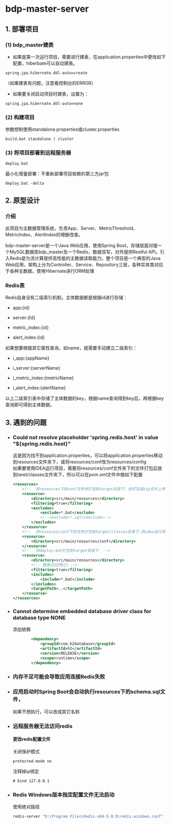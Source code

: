# bdp-master-server
## 1. 部署项目    
### (1) bdp_master建表  
  - 如果是第一次运行项目，需要进行建表，在application.properties中更改如下配置，hiberbate可以自动建表。  
```properties
spring.jpa.hibernate.ddl-auto=create   
```
  （如果建表有问题，注意看控制台的ERROR）
  - 如果要关闭启动项目时建表，设置为：  
```properties 
spring.jpa.hibernate.ddl-auto=none
```
### (2) 构建项目   
参数控制使用standalone.properties或cluster.properties
```shell
build.bat standalone | cluster
```


### (3) 将项目部署到远程服务器
```shell
deploy.bat
```

   最小化增量部署：不重新部署项目依赖的第三方jar包

```shell
deploy.bat -delta
```



## 2. 原型设计   
### 介绍
  此项目为主数据管理系统，负责App、Server、MetricThreshold、MetricIndex、AlertIndex的增删改查。   

  bdp-master-server是一个Java Web应用，使用Spring Boot，存储层面对接一个MySQL数据库bdp_master及一个Redis，数据双写，对外提供Restful API。引入Redis是为流计算提供高性能的主数据读取能力。整个项目是一个典型的Java Web应用，架构上分为Controller、Service、Repository三层，各种实体类对应于各种主数据，使用Hibernate进行ORM处理   
### Redis表
Redis自身没有二级索引机制，主体数据都是根据id进行存储：
- app:{id}

- server:{Id}

- metric_index:{id}

- alert_index:{id}   

如果想要根据其它属性查询，如name，就需要手动建立二级索引：

- i_app:{appName}

- i_server:{serverName}

- i_metric_index:{metricName}

- i_alert_index:{alertName}   

以上二级索引表中存储了主体数据的key，根据name查询得到key后，再根据key查询即可得到主体数据。
## 3. 遇到的问题  
- ###  Could not resolve placeholder 'spring.redis.host' in value "${spring.redis.host}" 
   这是因为找不到application.properties，可以将application.properties移动到resources文件夹下，或将resources/conf改为resources/config   
   如果要使用IDEA运行项目，需要将resources/conf文件夹下的文件打包后放到taret/classes文件夹下，所以可以在pom.xml文件中做如下配置
   
   ```xml
   <resources>
       <!--  将resources下的conf文件夹打包到target目录下，供打包成zip文件上传到服务器使用  -->
       <resource>
           <directory>src/main/resources</directory>
           <filtering>true</filtering>
           <excludes>
               <exclude>*.bat</exclude>
               <!--<exclude>*.sql</exclude>-->
           </excludes>
       </resource>
       <!--  将resouces/conf下的文件打包到target/classes目录下,供idea运行项目使用  -->
       <resource>
           <directory>src/main/resources/conf</directory>
       </resource>
       <!--  将deploy.bat打包到target目录下  -->
       <resource>
           <directory>src/main/resources</directory>
           <!-- 替换占位符${} -->
           <filtering>true</filtering>
           <includes>
               <include>*.bat</include>
           </includes>
           <targetPath>..</targetPath>
       </resource>
   </resources>
   ```
   
- ### Cannot determine embedded database driver class for database type NONE    
  
  添加依赖

    ```xml
            <dependency>
                <groupId>com.h2database</groupId>
                <artifactId>h2</artifactId>
                <version>RELEASE</version>
                <scope>runtime</scope>
            </dependency>
    ```
- ### 内存不足可能会导致应用连接Redis失败      
- ### 应用启动时Spring Boot会自动执行resources下的schema.sql文件，   
    如果不想执行，可以改成其它名称
- ### 远程服务器无法访问redis   
    #### 更改redis配置文件   
    关闭保护模式
    ```properties
    protected-mode no
    ```
    注释掉ip绑定
    ```properties
    # bind 127.0.0.1
    ```
- ### Redis Windows版本指定配置文件无法启动   
    使用绝对路径
    ``` bash
    redis-server "D:\Program Files\Redis-x64-5.0.9\redis.windows.conf"
    ```


